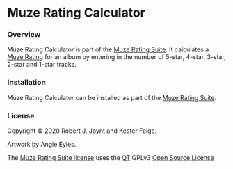 # Muze Rating Calculator

### Overview

Muze Rating Calculator is part of the <a href="https://github.com/Jalopy-Tech/Muze-Rating-Suite/blob/master/README.md">Muze Rating Suite</a>. It calculates a <a href="https://github.com/Jalopy-Tech/Muze-Rating-Suite/blob/master/Muze-Rating.md">Muze Rating</a> for an album by entering in the number of 5-star, 4-star, 3-star, 2-star and 1-star tracks.

### Installation

Muze Rating Calculator can be installed as part of the <a href="https://github.com/Jalopy-Tech/Muze-Rating-Suite/blob/master/README.md">Muze Rating Suite</a>.

### License

Copyright &copy; 2020 Robert J. Joynt and Kester Falge.

Artwork by Angie Eyles.

The <a href="https://github.com/Jalopy-Tech/Muze-Rating-Suite/blob/master/LICENSE.md">Muze Rating Suite license</a> uses the <a href="https://www.qt.io/">QT</a> GPLv3 <a href="https://doc.qt.io/qt-5/gpl.html">Open Source License</a>